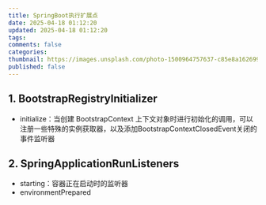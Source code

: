 ```yaml
---
title: SpringBoot执行扩展点
date: 2025-04-18 01:12:20
updated: 2025-04-18 01:12:20
tags: 
comments: false
categories: 
thumbnail: https://images.unsplash.com/photo-1500964757637-c85e8a162699?crop=entropy&cs=srgb&fm=jpg&ixid=M3w2NDU1OTF8MHwxfHJhbmRvbXx8fHx8fHx8fDE3NDQ5NTMxNDB8&ixlib=rb-4.0.3&q=85&w=1920&h=1080
published: false
---
```

## 1. BootstrapRegistryInitializer

- initialize：当创建 BootstrapContext 上下文对象时进行初始化的调用，可以注册一些特殊的实例获取器，以及添加BootstrapContextClosedEvent关闭的事件监听器

## 2. SpringApplicationRunListeners

- starting：容器正在启动时的监听器
- environmentPrepared